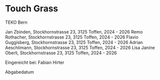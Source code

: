# Touch Grass

TEKO Bern

Jan Zbinden, Stockhornstrasse 23, 3125 Toffen, 2024 - 2026
Remo Rothacher, Stockhornstrasse 23, 3125 Toffen, 2024 - 2026
Flavio Guggisberg, Stockhornstrasse 23, 3125 Toffen, 2024 - 2026
Adrian Aeschlimann, Stockhornstrasse 23, 3125 Toffen, 2024 - 2026
Lisa Janine Oberli, Stockhornstrasse 23, 3125 Toffen, 2024 - 2026

Eingereicht bei: Fabian Hirter

Abgabedatum

